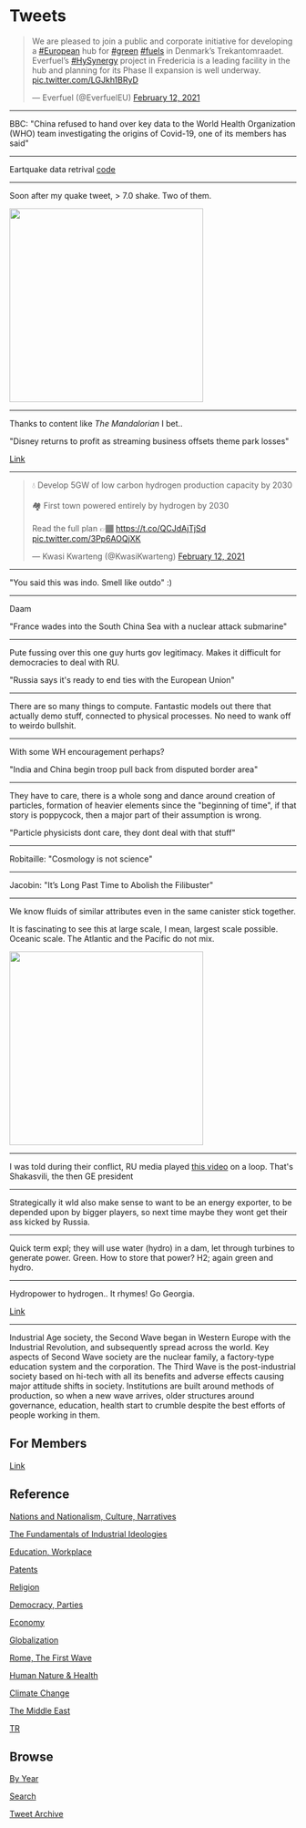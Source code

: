 # Tweets

<blockquote class="twitter-tweet"><p lang="en" dir="ltr">We are pleased to join a public and corporate initiative for developing a <a href="https://twitter.com/hashtag/European?src=hash&amp;ref_src=twsrc%5Etfw">#European</a> hub for <a href="https://twitter.com/hashtag/green?src=hash&amp;ref_src=twsrc%5Etfw">#green</a> <a href="https://twitter.com/hashtag/fuels?src=hash&amp;ref_src=twsrc%5Etfw">#fuels</a> in Denmark’s Trekantomraadet. Everfuel’s <a href="https://twitter.com/hashtag/HySynergy?src=hash&amp;ref_src=twsrc%5Etfw">#HySynergy</a> project in Fredericia is a leading facility in the hub and planning for its Phase II expansion is well underway. <a href="https://t.co/LGJkh1BRyD">pic.twitter.com/LGJkh1BRyD</a></p>&mdash; Everfuel (@EverfuelEU) <a href="https://twitter.com/EverfuelEU/status/1360163685990338561?ref_src=twsrc%5Etfw">February 12, 2021</a></blockquote> <script async src="https://platform.twitter.com/widgets.js" charset="utf-8"></script>

---

BBC: "China refused to hand over key data to the World Health
Organization (WHO) team investigating the origins of Covid-19, one of
its members has said"

---

Eartquake data retrival [code](2021/02/equakes.md)

---

Soon after my quake tweet, > 7.0 shake. Two of them.

<img width="340" src="https://pbs.twimg.com/media/EuH6wbhXIAI-FQU?format=png&name=small"/>

---

Thanks to content like *The Mandalorian* I bet..

"Disney returns to profit as streaming business offsets theme park losses"

[Link](https://youtu.be/MVuBMhXhLks)

---

<blockquote class="twitter-tweet" data-conversation="none"><p lang="en" dir="ltr">💧 Develop 5GW of low carbon hydrogen production capacity by 2030<br><br>🏘️ First town powered entirely by hydrogen by 2030<br><br>Read the full plan 👉🏾 <a href="https://t.co/QCJdAjTjSd">https://t.co/QCJdAjTjSd</a> <a href="https://t.co/3Pp6AOQjXK">pic.twitter.com/3Pp6AOQjXK</a></p>&mdash; Kwasi Kwarteng (@KwasiKwarteng) <a href="https://twitter.com/KwasiKwarteng/status/1360189726075060224?ref_src=twsrc%5Etfw">February 12, 2021</a></blockquote> <script async src="https://platform.twitter.com/widgets.js" charset="utf-8"></script>

---

"You said this was indo. Smell like outdo" :)

---

Daam

"France wades into the South China Sea with a nuclear attack submarine"

---

Pute fussing over this one guy hurts gov legitimacy. Makes it
difficult for democracies to deal with RU.

"Russia says it's ready to end ties with the European Union"

---

There are so many things to compute. Fantastic models out there that
actually demo stuff, connected to physical processes. No need to wank
off to weirdo bullshit.

---

With some WH encouragement perhaps? 

"India and China begin troop pull back from disputed border area"

---

They have to care, there is a whole song and dance around creation of
particles, formation of heavier elements since the "beginning of
time", if that story is poppycock, then a major part of their
assumption is wrong.

"Particle physicists dont care, they dont deal with that stuff"

---

Robitaille: "Cosmology is not science"

---

Jacobin: "It’s Long Past Time to Abolish the Filibuster"

---

We know fluids of similar attributes even in the same canister stick together.

It is fascinating to see this at large scale, I mean, largest scale
possible. Oceanic scale. The Atlantic and the Pacific do not mix.

<img width="340" src="https://thumbs.gfycat.com/FlawedEuphoricIndianringneckparakeet-max-1mb.gif"/>

---

I was told during their conflict, RU media played [this
video](https://i.imgur.com/1RBuOEV.gif?1) on a loop. That's
Shakasvili, the then GE president

---

Strategically it wld also make sense to want to be an energy exporter,
to be depended upon by bigger players, so next time maybe they wont
get their ass kicked by Russia.

---

Quick term expl; they will use water (hydro) in a dam, let through
turbines to generate power. Green. How to store that power? H2; again
green and hydro.

---

Hydropower to hydrogen.. It rhymes! Go Georgia.

[Link](https://www.pv-magazine.com/2020/09/28/georgia-explores-green-hydrogen/)

---

Industrial Age society, the Second Wave began in Western Europe with
the Industrial Revolution, and subsequently spread across the
world. Key aspects of Second Wave society are the nuclear family, a
factory-type education system and the corporation. The Third Wave is
the post-industrial society based on hi-tech with all its benefits and
adverse effects causing major attitude shifts in society. Institutions
are built around methods of production, so when a new wave arrives,
older structures around governance, education, health start to crumble
despite the best efforts of people working in them.

## For Members

[Link](https://thirdwave-members.herokuapp.com)

## Reference

[Nations and Nationalism, Culture, Narratives](/2013/02/nations-and-nationalism.md)

[The Fundamentals of Industrial Ideologies](/2011/04/fundamentals-of-industrial-ideologies.md)

[Education, Workplace](2017/09/education-workplace.md)

[Patents](/2018/09/patents.md)

[Religion](/2015/04/god-religion.md)

[Democracy, Parties](/2016/11/democracy.md)

[Economy](/2018/05/economy.md)

[Globalization](/2018/09/globalization.md)

[Rome, The First Wave](/2017/12/rome.md)

[Human Nature & Health](/2020/07/human-nature.md)

[Climate Change](/2018/12/climate.md)

[The Middle East](/2019/07/middleeast.md)

[TR](../tr)

## Browse

[By Year](years.md)

[Search](search.html)

[Tweet Archive](/tweets/README.md)


